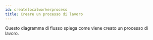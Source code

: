 ```yaml
---
id: createlocalworkerprocess
title: Creare un processo di lavoro
---
```

Questo diagramma di flusso spiega come viene creato un processo di lavoro.

<CreateFlowcharts id='createlocalworkerprocess' />